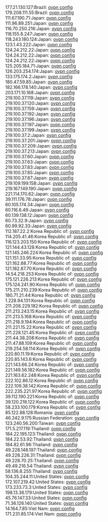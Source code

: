 177.21.130.127:Brazil: [ovpn config](vpn/177_21_130_127.ovpn)  
179.208.111.55:Brazil: [ovpn config](vpn/179_208_111_55.ovpn)  
111.67.190.71:Japan: [ovpn config](vpn/111_67_190_71.ovpn)  
111.96.89.251:Japan: [ovpn config](vpn/111_96_89_251.ovpn)  
116.70.250.216:Japan: [ovpn config](vpn/116_70_250_216.ovpn)  
118.155.8.247:Japan: [ovpn config](vpn/118_155_8_247.ovpn)  
118.243.180.124:Japan: [ovpn config](vpn/118_243_180_124.ovpn)  
123.1.43.222:Japan: [ovpn config](vpn/123_1_43_222.ovpn)  
124.24.212.22:Japan: [ovpn config](vpn/124_24_212_22.ovpn)  
124.24.212.22:Japan: [ovpn config](vpn/124_24_212_22.ovpn)  
124.24.212.22:Japan: [ovpn config](vpn/124_24_212_22.ovpn)  
125.205.184.71:Japan: [ovpn config](vpn/125_205_184_71.ovpn)  
126.203.254.174:Japan: [ovpn config](vpn/126_203_254_174.ovpn)  
133.175.174.2:Japan: [ovpn config](vpn/133_175_174_2.ovpn)  
180.47.59.85:Japan: [ovpn config](vpn/180_47_59_85.ovpn)  
182.166.178.140:Japan: [ovpn config](vpn/182_166_178_140.ovpn)  
203.171.10.168:Japan: [ovpn config](vpn/203_171_10_168.ovpn)  
219.100.37.119:Japan: [ovpn config](vpn/219_100_37_119.ovpn)  
219.100.37.120:Japan: [ovpn config](vpn/219_100_37_120.ovpn)  
219.100.37.159:Japan: [ovpn config](vpn/219_100_37_159.ovpn)  
219.100.37.192:Japan: [ovpn config](vpn/219_100_37_192.ovpn)  
219.100.37.196:Japan: [ovpn config](vpn/219_100_37_196.ovpn)  
219.100.37.197:Japan: [ovpn config](vpn/219_100_37_197.ovpn)  
219.100.37.199:Japan: [ovpn config](vpn/219_100_37_199.ovpn)  
219.100.37.2:Japan: [ovpn config](vpn/219_100_37_2.ovpn)  
219.100.37.201:Japan: [ovpn config](vpn/219_100_37_201.ovpn)  
219.100.37.209:Japan: [ovpn config](vpn/219_100_37_209.ovpn)  
219.100.37.213:Japan: [ovpn config](vpn/219_100_37_213.ovpn)  
219.100.37.60:Japan: [ovpn config](vpn/219_100_37_60.ovpn)  
219.100.37.63:Japan: [ovpn config](vpn/219_100_37_63.ovpn)  
219.100.37.83:Japan: [ovpn config](vpn/219_100_37_83.ovpn)  
219.100.37.85:Japan: [ovpn config](vpn/219_100_37_85.ovpn)  
219.100.37.87:Japan: [ovpn config](vpn/219_100_37_87.ovpn)  
219.109.199.158:Japan: [ovpn config](vpn/219_109_199_158.ovpn)  
219.167.149.190:Japan: [ovpn config](vpn/219_167_149_190.ovpn)  
221.114.170.62:Japan: [ovpn config](vpn/221_114_170_62.ovpn)  
39.111.176.78:Japan: [ovpn config](vpn/39_111_176_78.ovpn)  
60.105.174.34:Japan: [ovpn config](vpn/60_105_174_34.ovpn)  
60.116.6.49:Japan: [ovpn config](vpn/60_116_6_49.ovpn)  
60.139.138.12:Japan: [ovpn config](vpn/60_139_138_12.ovpn)  
60.73.32.9:Japan: [ovpn config](vpn/60_73_32_9.ovpn)  
60.99.92.33:Japan: [ovpn config](vpn/60_99_92_33.ovpn)  
112.187.22.2:Korea Republic of: [ovpn config](vpn/112_187_22_2.ovpn)  
114.205.41.46:Korea Republic of: [ovpn config](vpn/114_205_41_46.ovpn)  
116.123.203.150:Korea Republic of: [ovpn config](vpn/116_123_203_150.ovpn)  
121.144.43.128:Korea Republic of: [ovpn config](vpn/121_144_43_128.ovpn)  
121.145.246.224:Korea Republic of: [ovpn config](vpn/121_145_246_224.ovpn)  
121.151.33.95:Korea Republic of: [ovpn config](vpn/121_151_33_95.ovpn)  
121.162.88.77:Korea Republic of: [ovpn config](vpn/121_162_88_77.ovpn)  
121.182.87.70:Korea Republic of: [ovpn config](vpn/121_182_87_70.ovpn)  
14.54.218.253:Korea Republic of: [ovpn config](vpn/14_54_218_253.ovpn)  
175.121.226.213:Korea Republic of: [ovpn config](vpn/175_121_226_213.ovpn)  
175.124.241.90:Korea Republic of: [ovpn config](vpn/175_124_241_90.ovpn)  
175.211.210.239:Korea Republic of: [ovpn config](vpn/175_211_210_239.ovpn)  
180.71.21.44:Korea Republic of: [ovpn config](vpn/180_71_21_44.ovpn)  
1.228.94.131:Korea Republic of: [ovpn config](vpn/1_228_94_131.ovpn)  
211.208.229.182:Korea Republic of: [ovpn config](vpn/211_208_229_182.ovpn)  
211.213.243.15:Korea Republic of: [ovpn config](vpn/211_213_243_15.ovpn)  
211.213.5.168:Korea Republic of: [ovpn config](vpn/211_213_5_168.ovpn)  
211.218.9.194:Korea Republic of: [ovpn config](vpn/211_218_9_194.ovpn)  
211.221.15.22:Korea Republic of: [ovpn config](vpn/211_221_15_22.ovpn)  
211.228.121.45:Korea Republic of: [ovpn config](vpn/211_228_121_45.ovpn)  
211.44.38.208:Korea Republic of: [ovpn config](vpn/211_44_38_208.ovpn)  
211.47.88.109:Korea Republic of: [ovpn config](vpn/211_47_88_109.ovpn)  
219.254.58.114:Korea Republic of: [ovpn config](vpn/219_254_58_114.ovpn)  
220.80.11.19:Korea Republic of: [ovpn config](vpn/220_80_11_19.ovpn)  
220.85.143.6:Korea Republic of: [ovpn config](vpn/220_85_143_6.ovpn)  
221.143.66.24:Korea Republic of: [ovpn config](vpn/221_143_66_24.ovpn)  
221.149.56.182:Korea Republic of: [ovpn config](vpn/221_149_56_182.ovpn)  
221.163.62.248:Korea Republic of: [ovpn config](vpn/221_163_62_248.ovpn)  
222.102.86.12:Korea Republic of: [ovpn config](vpn/222_102_86_12.ovpn)  
222.109.38.142:Korea Republic of: [ovpn config](vpn/222_109_38_142.ovpn)  
222.235.221.97:Korea Republic of: [ovpn config](vpn/222_235_221_97.ovpn)  
39.112.190.221:Korea Republic of: [ovpn config](vpn/39_112_190_221.ovpn)  
39.120.218.122:Korea Republic of: [ovpn config](vpn/39_120_218_122.ovpn)  
58.233.100.179:Korea Republic of: [ovpn config](vpn/58_233_100_179.ovpn)  
85.122.88.128:Romania: [ovpn config](vpn/85_122_88_128.ovpn)  
46.242.9.175:Russian Federation: [ovpn config](vpn/46_242_9_175.ovpn)  
123.240.56.200:Taiwan: [ovpn config](vpn/123_240_56_200.ovpn)  
171.5.217.119:Thailand: [ovpn config](vpn/171_5_217_119.ovpn)  
184.22.195.123:Thailand: [ovpn config](vpn/184_22_195_123.ovpn)  
184.22.53.92:Thailand: [ovpn config](vpn/184_22_53_92.ovpn)  
184.82.61.96:Thailand: [ovpn config](vpn/184_82_61_96.ovpn)  
49.228.148.197:Thailand: [ovpn config](vpn/49_228_148_197.ovpn)  
49.228.226.31:Thailand: [ovpn config](vpn/49_228_226_31.ovpn)  
49.228.70.25:Thailand: [ovpn config](vpn/49_228_70_25.ovpn)  
49.49.216.54:Thailand: [ovpn config](vpn/49_49_216_54.ovpn)  
58.136.8.255:Thailand: [ovpn config](vpn/58_136_8_255.ovpn)  
104.35.244.11:United States: [ovpn config](vpn/104_35_244_11.ovpn)  
172.107.219.42:United States: [ovpn config](vpn/172_107_219_42.ovpn)  
173.233.73.3:United States: [ovpn config](vpn/173_233_73_3.ovpn)  
198.13.36.179:United States: [ovpn config](vpn/198_13_36_179.ovpn)  
45.76.147.33:United States: [ovpn config](vpn/45_76_147_33.ovpn)  
71.36.126.140:United States: [ovpn config](vpn/71_36_126_140.ovpn)  
14.164.7.85:Viet Nam: [ovpn config](vpn/14_164_7_85.ovpn)  
171.231.85.174:Viet Nam: [ovpn config](vpn/171_231_85_174.ovpn)  
